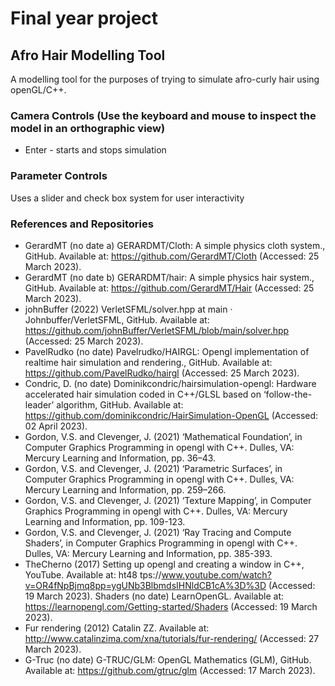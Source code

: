 ﻿# Final year project
## Afro Hair Modelling Tool ##
A modelling tool for the purposes of trying to simulate afro-curly hair using openGL/C++.

### Camera Controls (Use the keyboard and mouse to inspect the model in an orthographic view)
* Enter - starts and stops simulation


### Parameter Controls
Uses a slider and check box system for user interactivity


### References and Repositories

* GerardMT (no date a) GERARDMT/Cloth: A simple physics cloth system., GitHub. Available at:
https://github.com/GerardMT/Cloth (Accessed: 25 March 2023).
* GerardMT (no date b) GERARDMT/hair: A simple physics hair system., GitHub. Available at:
https://github.com/GerardMT/Hair (Accessed: 25 March 2023).
* johnBuffer (2022) VerletSFML/solver.hpp at main · Johnbuffer/VerletSFML, GitHub. Available at:
https://github.com/johnBuffer/VerletSFML/blob/main/solver.hpp (Accessed: 25 March 2023).
* PavelRudko (no date) Pavelrudko/HAIRGL: Opengl implementation of realtime hair simulation
and rendering., GitHub. Available at: https://github.com/PavelRudko/hairgl (Accessed: 25 March
2023).
* Condric, D. (no date) Dominikcondric/hairsimulation-opengl: Hardware accelerated hair simulation coded in C++/GLSL based on ‘follow-the-leader’ algorithm, GitHub. Available at: https://github.com/dominikcondric/HairSimulation-OpenGL (Accessed: 02 April 2023). 
* Gordon, V.S. and Clevenger, J. (2021) ‘Mathematical Foundation’, in Computer Graphics Programming in opengl with C++. Dulles, VA: Mercury Learning and Information, pp. 36–43.
* Gordon, V.S. and Clevenger, J. (2021) ‘Parametric Surfaces’, in Computer Graphics Programming
in opengl with C++. Dulles, VA: Mercury Learning and Information, pp. 259–266.
* Gordon, V.S. and Clevenger, J. (2021) ‘Texture Mapping’, in Computer Graphics Programming in
opengl with C++. Dulles, VA: Mercury Learning and Information, pp. 109-123.
* Gordon, V.S. and Clevenger, J. (2021) ‘Ray Tracing and Compute Shaders’, in Computer Graphics Programming in opengl with C++. Dulles, VA: Mercury Learning and Information, pp. 385-393.
* TheCherno (2017) Setting up opengl and creating a window in C++, YouTube. Available at: ht48
tps://www.youtube.com/watch?v=OR4fNpBjmq8pp=ygUNb3BlbmdsIHNldCB1cA%3D%3D (Accessed:
19 March 2023).
Shaders (no date) LearnOpenGL. Available at: https://learnopengl.com/Getting-started/Shaders
(Accessed: 19 March 2023).
* Fur rendering (2012) Catalin ZZ. Available at: http://www.catalinzima.com/xna/tutorials/fur-rendering/
(Accessed: 27 March 2023).
* G-Truc (no date) G-TRUC/GLM: OpenGL Mathematics (GLM), GitHub. Available at: https://github.com/gtruc/glm (Accessed: 17 March 2023).


